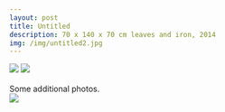 ```yaml
---
layout: post
title: Untitled
description: 70 x 140 x 70 cm leaves and iron, 2014
img: /img/untitled2.jpg
---
```


<div class="img_row">
  <img class="col two" src="/img/untitled1.jpg"/>
  <img class="col one" src="/img/untitled2.jpg"/>
</div>

<div class="img_row">
	<img class="col one" src="{{ site.baseurl }}/img/1.jpg" alt="" title="example image"/>
	<img class="col one" src="{{ site.baseurl }}/img/2.jpg" alt="" title="example image"/>
	<img class="col one" src="{{ site.baseurl }}/img/3.jpg" alt="" title="example image"/>
</div>
<div class="col three caption">
	Some additional photos.
</div>

<div class="img_row">
  <img class="col three" src="/img/6.jpg"/>
</div>
